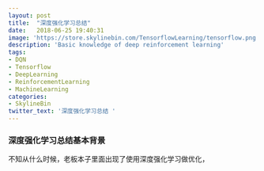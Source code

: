 ```yaml
---
layout: post
title:  "深度强化学习总结"
date:   2018-06-25 19:40:31
image: 'https://store.skylinebin.com/TensorflowLearning/tensorflow.png'
description: 'Basic knowledge of deep reinforcement learning'
tags:
- DQN
- Tensorflow
- DeepLearning
- ReinforcementLearning
- MachineLearning
categories:
- SkylineBin
twitter_text: '深度强化学习总结 '
---  
```



### 深度强化学习总结基本背景  

不知从什么时候，老板本子里面出现了使用深度强化学习做优化，